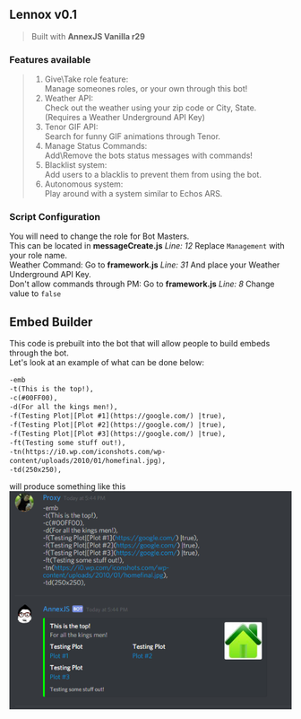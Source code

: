 ## Lennox v0.1
> Built with **AnnexJS Vanilla r29**  
  
### Features available
> 1. Give\Take role feature:  
Manage someones roles, or your own through this bot!  
> 2. Weather API:  
Check out the weather using your zip code or City, State. (Requires a Weather Underground API Key)
> 3. Tenor GIF API:  
Search for funny GIF animations through Tenor.  
> 4. Manage Status Commands:  
Add\Remove the bots status messages with commands!  
> 5. Blacklist system:  
Add users to a blacklis to prevent them from using the bot.  
> 6. Autonomous system:  
Play around with a system similar to Echos ARS.
  
### Script Configuration
You will need to change the role for Bot Masters.  
This can be located in **messageCreate.js** *Line: 12* Replace `Management` with your role name.  
Weather Command: Go to **framework.js** *Line: 31* And place your Weather Underground API Key.  
Don't allow commands through PM: Go to **framework.js** *Line: 8* Change value to `false`  
  
## Embed Builder
This code is prebuilt into the bot that will allow people to build embeds through the bot.  
Let's look at an example of what can be done below:
```
-emb 
-t(This is the top!),
-c(#00FF00),
-d(For all the kings men!),
-f(Testing Plot|[Plot #1](https://google.com/) |true),
-f(Testing Plot|[Plot #2](https://google.com/) |true),
-f(Testing Plot|[Plot #3](https://google.com/) |true),
-ft(Testing some stuff out!),
-tn(https://i0.wp.com/iconshots.com/wp-content/uploads/2010/01/homefinal.jpg),
-td(250x250),
```
will produce something like this  
![Embed Builder](https://raw.githubusercontent.com/proxikal/AnnexJS/master/examples/lennox/lennox-example.png)
